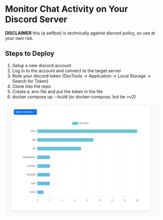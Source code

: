 # Monitor Chat Activity on Your Discord Server

**DISCLAIMER** this (a selfbot) is technically against discord policy, so use at your own risk.

## Steps to Deploy
1. Setup a new discord account
2. Log in to the account and connect to the target server
3. Note your discord token (DevTools -> Application -> Local Storage -> Search for Token)
4. Clone into the repo
5. Create a .env file and put the token in the file
6. docker compose up --build (or docker-compose, but be >v2)

![Sample Screen](screen.png)
